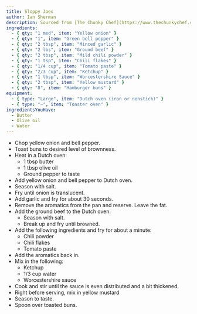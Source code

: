 ```yaml
---
title: Sloppy Joes
author: Ian Sherman
description: Sourced from [The Chunky Chef](https://www.thechunkychef.com/best-homemade-sloppy-joes/)
ingredients:
  - { qty: "1 med", item: "Yellow onion" }
  - { qty: "1", item: "Green bell pepper" }
  - { qty: "2 tbsp", item: "Minced garlic" }
  - { qty: "2 lbs", item: "Ground beef" }
  - { qty: "2 tbsp", item: "Mild chili powder" }
  - { qty: "1 tsp", item: "Chili flakes" }
  - { qty: "1/4 cup", item: "Tomato paste" }
  - { qty: "2/3 cup", item: "Ketchup" }
  - { qty: "1 tbsp", item: "Worcestershire Sauce" }
  - { qty: "2 tbsp", item: "Yellow mustard" }
  - { qty: "8", item: "Hamburger buns" }
equipment:
  - { type: "Large", item: "Dutch oven (iron or nonstick)" }
  - { type: "~", item: "Toaster oven" }
ingredientsYouHave:
  - Butter
  - Olive oil
  - Water
---
```

- Chop yellow onion and bell pepper.
- Toast buns to desired level of brownness. 
- Heat in a Dutch oven:
    - 1 tbsp butter
    - 1 tbsp olive oil
    - Ground pepper to taste
- Add yellow onion and bell pepper to Dutch oven. 
- Season with salt. 
- Fry until onion is translucent.
- Add garlic and fry for about 30 seconds. 
- Remove the aromatics from the pan and reserve. Leave the fat. 
- Add the ground beef to the Dutch oven.
    - Season with salt.
    - Break up and fry until browned. 
- Add the following ingredients and fry for about a minute: 
    - Chili powder
    - Chili flakes
    - Tomato paste
- Add the aromatics back in. 
- Mix in the following:
    - Ketchup
    - 1/3 cup water
    - Worcestershire sauce
- Cook and stir until the sauce is even distributed and a bit thickened. 
- Right before serving, mix in yellow mustard
- Season to taste. 
- Spoon over toasted buns. 